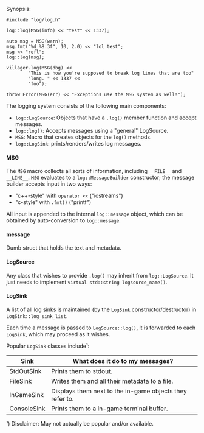 Synopsis:

    #include "log/log.h"

    log::log(MSG(info) << "test" << 1337);

    auto msg = MSG(warn);
    msg.fmt("%d %8.3f", 10, 2.0) << "lol test";
    msg << "rofl";
    log::log(msg);

    villager.log(MSG(dbg) <<
            "This is how you're supposed to break log lines that are too"
            "long. " << 1337 <<
            "foo");

    throw Error(MSG(err) << "Exceptions use the MSG system as well!");

The logging system consists of the following main components:

 - `log::LogSource`: Objects that have a `.log()` member function and accept messages.
 - `log::log()`: Accepts messages using a "general" LogSource.
 - `MSG`: Macro that creates objects for the `log()` methods.
 - `log::LogSink`: prints/renders/writes log messages.

#### MSG

The `MSG` macro collects all sorts of information, including `__FILE__` and `__LINE__`.
`MSG` evaluates to a `log::MessageBuilder` constructor; the message builder accepts input in two ways:

 - "c++-style" with `operator <<` ("iostreams")
 - "c-style" with `.fmt()` ("printf")

All input is appended to the internal `log::message` object, which can be obtained by auto-conversion to `log::message`.

#### message

Dumb struct that holds the text and metadata.

#### LogSource

Any class that wishes to provide `.log()` may inherit from `log::LogSource`.
It just needs to implement `virtual std::string logsource_name()`.

#### LogSink

A list of all log sinks is maintained (by the `LogSink` constructor/destructor) in `LogSink::log_sink_list`.

Each time a message is passed to `LogSource::log()`, it is forwarded to each `LogSink`, which may proceed as it wishes.

Popular `LogSink` classes include¹:

| Sink         | What does it do to my messages?                             |
|--------------|-------------------------------------------------------------|
| StdOutSink   | Prints them to stdout.                                      |
| FileSink     | Writes them and all their metadata to a file.               |
| InGameSink   | Displays them next to the in-game objects they refer to.    |
| ConsoleSink  | Prints them to a in-game terminal buffer.                   |

¹) Disclaimer: May not actually be popular and/or available.
